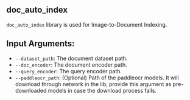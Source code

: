 ## doc_auto_index
`doc_auto_index` library is used for Image-to-Document Indexing. 

## Input Arguments:
* `--dataset_path`: The document dataset path.
* `--doc_encoder`: The document encoder path.
* `--query_encoder`: The query encoder path.
* `--paddleocr_path`: (Optional) Path of the paddleocr models. It will download through network in the lib, provide this argument as pre-downloaded models in case the download process fails. 